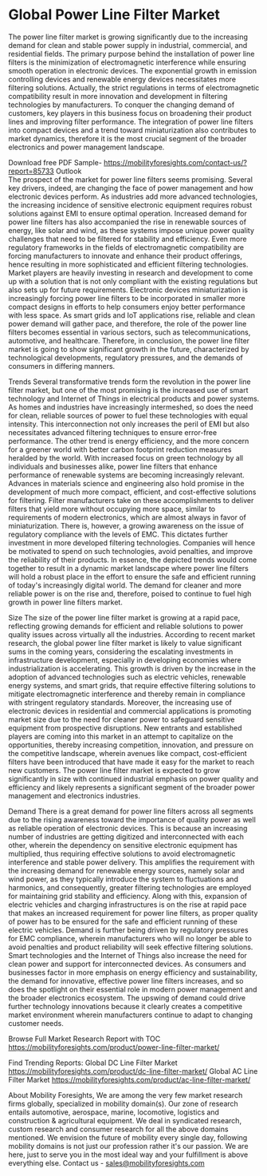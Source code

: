 # Global Power Line Filter Market

The power line filter market is growing significantly due to the increasing demand for clean and stable power supply in industrial, commercial, and residential fields. The primary purpose behind the installation of power line filters is the minimization of electromagnetic interference while ensuring smooth operation in electronic devices. The exponential growth in emission controlling devices and renewable energy devices necessitates more filtering solutions. Actually, the strict regulations in terms of electromagnetic compatibility result in more innovation and development in filtering technologies by manufacturers. To conquer the changing demand of customers, key players in this business focus on broadening their product lines and improving filter performance. The integration of power line filters into compact devices and a trend toward miniaturization also contributes to market dynamics, therefore it is the most crucial segment of the broader electronics and power management landscape.

Download free PDF Sample- https://mobilityforesights.com/contact-us/?report=85733
Outlook                                                                                                                                            
The prospect of the market for power line filters seems promising. Several key drivers, indeed, are changing the face of power management and how electronic devices perform. As industries add more advanced technologies, the increasing incidence of sensitive electronic equipment requires robust solutions against EMI to ensure optimal operation. Increased demand for power line filters has also accompanied the rise in renewable sources of energy, like solar and wind, as these systems impose unique power quality challenges that need to be filtered for stability and efficiency. Even more regulatory frameworks in the fields of electromagnetic compatibility are forcing manufacturers to innovate and enhance their product offerings, hence resulting in more sophisticated and efficient filtering technologies. Market players are heavily investing in research and development to come up with a solution that is not only compliant with the existing regulations but also sets up for future requirements. Electronic devices miniaturization is increasingly forcing power line filters to be incorporated in smaller more compact designs in efforts to help consumers enjoy better performance with less space. As smart grids and IoT applications rise, reliable and clean power demand will gather pace, and therefore, the role of the power line filters becomes essential in various sectors, such as telecommunications, automotive, and healthcare. Therefore, in conclusion, the power line filter market is going to show significant growth in the future, characterized by technological developments, regulatory pressures, and the demands of consumers in differing manners.

Trends
Several transformative trends form the revolution in the power line filter market, but one of the most promising is the increased use of smart technology and Internet of Things in electrical products and power systems. As homes and industries have increasingly intermeshed, so does the need for clean, reliable sources of power to fuel these technologies with equal intensity. This interconnection not only increases the peril of EMI but also necessitates advanced filtering techniques to ensure error-free performance. The other trend is energy efficiency, and the more concern for a greener world with better carbon footprint reduction measures heralded by the world. With increased focus on green technology by all individuals and businesses alike, power line filters that enhance performance of renewable systems are becoming increasingly relevant. Advances in materials science and engineering also hold promise in the development of much more compact, efficient, and cost-effective solutions for filtering. Filter manufacturers take on these accomplishments to deliver filters that yield more without occupying more space, similar to requirements of modern electronics, which are almost always in favor of miniaturization. There is, however, a growing awareness on the issue of regulatory compliance with the levels of EMC. This dictates further investment in more developed filtering technologies. Companies will hence be motivated to spend on such technologies, avoid penalties, and improve the reliability of their products. In essence, the depicted trends would come together to result in a dynamic market landscape where power line filters will hold a robust place in the effort to ensure the safe and efficient running of today's increasingly digital world. The demand for cleaner and more reliable power is on the rise and, therefore, poised to continue to fuel high growth in power line filters market.

Size
The size of the power line filter market is growing at a rapid pace, reflecting growing demands for efficient and reliable solutions to power quality issues across virtually all the industries. According to recent market research, the global power line filter market is likely to value significant sums in the coming years, considering the escalating investments in infrastructure development, especially in developing economies where industrialization is accelerating. This growth is driven by the increase in the adoption of advanced technologies such as electric vehicles, renewable energy systems, and smart grids, that require effective filtering solutions to mitigate electromagnetic interference and thereby remain in compliance with stringent regulatory standards. Moreover, the increasing use of electronic devices in residential and commercial applications is promoting market size due to the need for cleaner power to safeguard sensitive equipment from prospective disruptions. New entrants and established players are coming into this market in an attempt to capitalize on the opportunities, thereby increasing competition, innovation, and pressure on the competitive landscape, wherein avenues like compact, cost-efficient filters have been introduced that have made it easy for the market to reach new customers. The power line filter market is expected to grow significantly in size with continued industrial emphasis on power quality and efficiency and likely represents a significant segment of the broader power management and electronics industries.

Demand 
There is a great demand for power line filters across all segments due to the rising awareness toward the importance of quality power as well as reliable operation of electronic devices. This is because an increasing number of industries are getting digitized and interconnected with each other, wherein the dependency on sensitive electronic equipment has multiplied, thus requiring effective solutions to avoid electromagnetic interference and stable power delivery. This amplifies the requirement with the increasing demand for renewable energy sources, namely solar and wind power, as they typically introduce the system to fluctuations and harmonics, and consequently, greater filtering technologies are employed for maintaining grid stability and efficiency. Along with this, expansion of electric vehicles and charging infrastructures is on the rise at rapid pace that makes an increased requirement for power line filters, as proper quality of power has to be ensured for the safe and efficient running of these electric vehicles. Demand is further being driven by regulatory pressures for EMC compliance, wherein manufacturers who will no longer be able to avoid penalties and product reliability will seek effective filtering solutions. Smart technologies and the Internet of Things also increase the need for clean power and support for interconnected devices. As consumers and businesses factor in more emphasis on energy efficiency and sustainability, the demand for innovative, effective power line filters increases, and so does the spotlight on their essential role in modern power management and the broader electronics ecosystem. The upswing of demand could drive further technology innovations because it clearly creates a competitive market environment wherein manufacturers continue to adapt to changing customer needs.


Browse Full Market Research Report with TOC 
https://mobilityforesights.com/product/power-line-filter-market/

Find Trending Reports:
Global DC Line Filter Market
https://mobilityforesights.com/product/dc-line-filter-market/
Global AC Line Filter Market
https://mobilityforesights.com/product/ac-line-filter-market/


About Mobility Foresights,
We are among the very few market research firms globally, specialized in mobility domain(s). Our zone of research entails automotive, aerospace, marine, locomotive, logistics and construction & agricultural equipment. We deal in syndicated research, custom research and consumer research for all the above domains mentioned.
We envision the future of mobility every single day, following mobility domains is not just our profession rather it's our passion. We are here, just to serve you in the most ideal way and your fulfillment is above everything else. Contact us -  sales@mobilityforesights.com 



